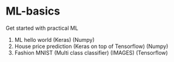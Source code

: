 # ML-basics
Get started with practical ML

1. ML hello world (Keras) (Numpy)
2. House price prediction (Keras on top of Tensorflow) (Numpy)
3. Fashion MNIST (Multi class classifier) (IMAGES) (Tensorflow)
